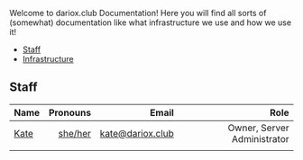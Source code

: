 Welcome to dariox.club Documentation! Here you will find all sorts of (somewhat) documentation like what infrastructure we use and how we use it!

- [Staff](#staff)
- [Infrastructure](Infrastructure.md)

## Staff
| Name | Pronouns | Email | Role |
| :-------------------------------- | -------------------------------------: | ------------------------------------------: | --------------------------: |
| [Kate](https://dariox.club/@kate) | [she/her](https://pronouns.is/she/her) | [kate@dariox.club](mailto:kate@dariox.club) | Owner, Server Administrator |
| | | | |
